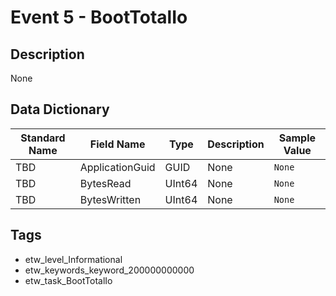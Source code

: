 # Event 5 - BootTotalIo

## Description
None

## Data Dictionary
|Standard Name|Field Name|Type|Description|Sample Value|
|---|---|---|---|---|
|TBD|ApplicationGuid|GUID|None|`None`|
|TBD|BytesRead|UInt64|None|`None`|
|TBD|BytesWritten|UInt64|None|`None`|

## Tags
* etw_level_Informational
* etw_keywords_keyword_200000000000
* etw_task_BootTotalIo